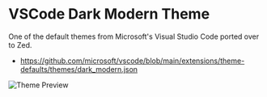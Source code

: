 # VSCode Dark Modern Theme
One of the default themes from Microsoft's Visual Studio Code ported over to Zed.
- https://github.com/microsoft/vscode/blob/main/extensions/theme-defaults/themes/dark_modern.json

![Theme Preview](preview.png)
